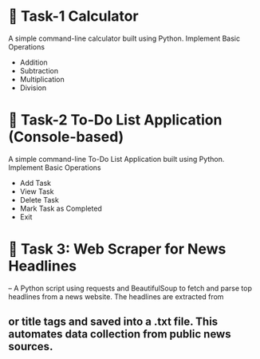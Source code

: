 # 📌 Task-1 Calculator
A simple command-line calculator built using Python.
Implement Basic Operations
- Addition  
- Subtraction  
- Multiplication  
- Division  
# 📌 Task-2 To-Do List Application (Console-based)
A simple command-line To-Do List Application built using Python.
Implement Basic Operations
- Add Task
- View Task
- Delete Task
- Mark Task as Completed
- Exit
# 📌 Task 3: Web Scraper for News Headlines
– A Python script using requests and BeautifulSoup to fetch and parse top headlines from a news website. The headlines are extracted from <h2> or title tags and saved into a .txt file. This automates data collection from public news sources.
